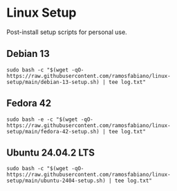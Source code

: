 # Linux Setup

Post-install setup scripts for personal use.


## Debian 13

`sudo bash -c "$(wget -qO- https://raw.githubusercontent.com/ramosfabiano/linux-setup/main/debian-13-setup.sh) | tee log.txt"`

## Fedora 42

`sudo bash -e -c "$(wget -qO- https://raw.githubusercontent.com/ramosfabiano/linux-setup/main/fedora-42-setup.sh) | tee log.txt"`

## Ubuntu 24.04.2 LTS

`sudo bash -c "$(wget -qO- https://raw.githubusercontent.com/ramosfabiano/linux-setup/main/ubuntu-2404-setup.sh) | tee log.txt"`



